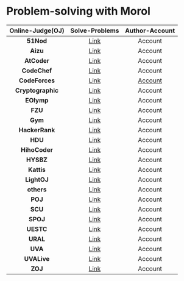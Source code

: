 # Problem-solving with Morol

| Online-Judge(OJ) | Solve-Problems | Author-Account |
|:----------------:|:--------------:|:--------------:|
| **51Nod** | [Link](/51Nod) | Account |
| **Aizu** | [Link]() | Account |
| **AtCoder** | [Link]() | Account |
| **CodeChef** | [Link]() | Account |
| **CodeForces** | [Link](/CodeForces) | [Account](http://codeforces.com/profile/jinnatul) |
| **Cryptographic** | [Link]() | Account |
| **EOlymp** | [Link]() | Account |
| **FZU** | [Link]() | Account |
| **Gym** | [Link]() | Account |
| **HackerRank** | [Link]() | Account |
| **HDU** | [Link]() | Account |
| **HihoCoder** | [Link]() | Account |
| **HYSBZ** | [Link]() | Account |
| **Kattis** | [Link]() | Account |
| **LightOJ** | [Link]() | Account |
| **others** | [Link]() | Account |
| **POJ** | [Link]() | Account |
| **SCU** | [Link]() | Account |
| **SPOJ** | [Link]() | Account |
| **UESTC** | [Link]() | Account |
| **URAL** | [Link]() | Account |
| **UVA** | [Link]() | Account |
| **UVALive** | [Link]() | Account |
| **ZOJ** | [Link]() | Account |
